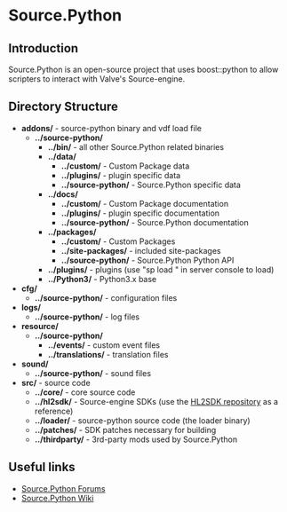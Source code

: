 # Source.Python

## Introduction
Source.Python is an open-source project that uses boost::python to allow scripters to interact with Valve's Source-engine.


## Directory Structure
* __addons/__ - source-python binary and vdf load file
  * __../source-python/__
    * __../bin/__ - all other Source.Python related binaries
    * __../data/__
      * __../custom/__ - Custom Package data
      * __../plugins/__ - plugin specific data
      * __../source-python/__ - Source.Python specific data
    * __../docs/__
      * __../custom/__ - Custom Package documentation
      * __../plugins/__ - plugin specific documentation
      * __../source-python/__ - Source.Python documentation
    * __../packages/__
      * __../custom/__ - Custom Packages
      * __../site-packages/__ - included site-packages
      * __../source-python/__ - Source.Python Python API
    * __../plugins/__ - plugins (use "sp load <plugin>" in server console to load)
    * __../Python3/__ - Python3.x base
* __cfg/__
  * __../source-python/__ - configuration files
* __logs/__
  * __../source-python/__ - log files
* __resource/__
  * __../source-python/__
    * __../events/__ - custom event files
    * __../translations/__ - translation files
* __sound/__
  * __../source-python/__ - sound files
* __src/__ - source code
  * __../core/__ - core source code
  * __../hl2sdk/__ - Source-engine SDKs (use the [HL2SDK repository](http://github.com/alliedmodders/hl2sdk/branches/all) as a reference)
  * __../loader/__ - source-python source code (the loader binary)
  * __../patches/__ - SDK patches necessary for building
  * __../thirdparty/__ - 3rd-party mods used by Source.Python


## Useful links
* [Source.Python Forums](http://forums.sourcepython.com)
* [Source.Python Wiki](http://build.affecta.net/job/Source.Python%20-%20Documentation/lastSuccessfulBuild/artifact/cstrike/addons/source-python/docs/source-python/build/index.html)
